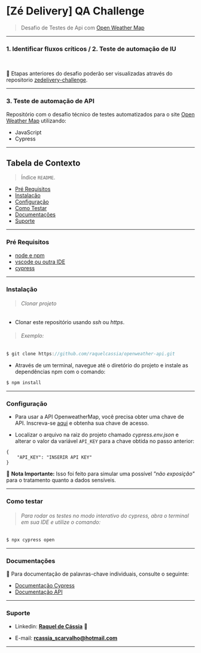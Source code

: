 # [Zé Delivery]  QA Challenge
>Desafio de Testes de Api com [Open Weather Map](https://openweathermap.org/api) 
---

### 1. Identificar fluxos críticos / 2. Teste de automação de IU
<br/>

 :triangular_flag_on_post:   Etapas anteriores do desafio poderão ser visualizadas através do repositorio [zedelivery-challenge](https://github.com/raquelcassia/zedelivery-challenge).

-----------------------

### 3. Teste de automação de API


 Repositório com o desafio técnico de testes automatizados para o site [Open Weather Map](https://openweathermap.org/current) utilizando:


  - JavaScript
  - Cypress

-----------------------

## Tabela de Contexto

> Índice `README`.
  - [Pré Requisitos](#pré-requisitos)
  - [Instalação](#instalação)
  - [Configuração](#configuração)
  - [Como Testar](#como-testar)
  - [Documentações](#documentações)  
  - [Suporte](#suporte)


-----------------------

### Pré Requisitos

- [node e npm](https://nodejs.org/en/)
- [vscode ou outra IDE](https://code.visualstudio.com/download)
- [cypress](https://docs.cypress.io/guides/getting-started/installing-cypress#System-requirements)

-----------------------

### Instalação

>######  Clonar projeto
- Clonar este repositório usando _ssh_ ou _https_.

>###### Exemplo:

```js
$ git clone https://github.com/raquelcassia/openweather-api.git
```

- Através de um terminal, navegue até o diretório do projeto e instale as dependências npm com o comando:

```js
$ npm install
```
-----------------------

### Configuração

- Para usar a API OpenweatherMap, você precisa obter uma chave de API. Inscreva-se [aqui](https://openweathermap.org/api) e obtenha sua chave de acesso. 


- Localizar o arquivo na raiz do projeto chamado _cypress.env.json_ e alterar o valor da variável `API_KEY` para a chave obtida no passo anterior:

```jsone
{
    "API_KEY": "INSERIR API KEY"
}
```

:pushpin: **Nota Importante:** Isso foi feito para simular uma possível _"não exposição"_ para o tratamento quanto a dados sensíveis. 

-----------------------

### Como testar

>###### Para rodar os testes no modo interativo do cypress, abra o terminal em sua IDE e utilize o comando:
```js
$ npx cypress open
```

-----------------------

### Documentações

:pushpin: Para documentação de palavras-chave individuais, consulte o seguinte:

 - [Documentação Cypress](https://docs.cypress.io/guides/overview/why-cypress)
 - [Documentação API](https://openweathermap.org/current)
 
-----------------------

### Suporte

- Linkedin: <a href="https://www.linkedin.com/in/raqueldecassiasc/" target="_blank">**Raquel de Cássia**</a> :ghost:

- E-mail: **rcassia_scarvalho@hotmail.com**


-----------------------
